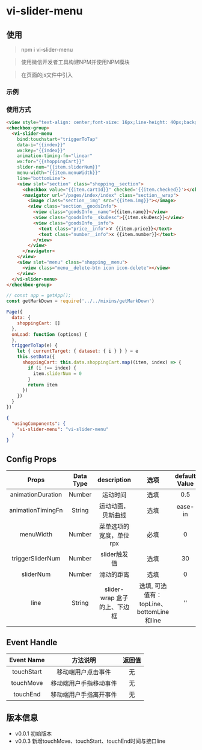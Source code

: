 # vi-slider-menu

## 使用

> npm i vi-slider-menu <br>

> 使用微信开发者工具构建NPM并使用NPM模块 <br>

> 在页面的js文件中引入 <br>

### 示例

<!-- visionUI code example -->

### 使用方式

```html
<view style="text-align: center;font-size: 16px;line-height: 40px;background:#FFF;">购物车</view>
<checkbox-group>
  <vi-slider-menu
    bind:touchstart="triggerToTap"
    data-i="{{index}}"
    wx:key="{{index}}"
    animation-timing-fn="linear"
    wx:for="{{shoppingCart}}"
    slider-num="{{item.sliderNum}}"
    menu-width="{{item.menuWidth}}" 
    line="bottomLine">
    <view slot="section" class="shopping__section">
      <checkbox value="{{item.cartId}}" checked='{{item.checked}}'></checkbox>
      <navigator url="/pages/index/index" class="section__wrap">
        <image class="section__img" src="{{item.img}}"></image>
        <view class="section__goodsInfo">
          <view class="goodsInfo__name">{{item.name}}</view>
          <view class="goodsInfo__skuDesc">{{item.skuDesc}}</view>
          <view class="goodsInfo__info">
            <text class="price__info">￥ {{item.price}}</text>
            <text class="number__info">x {{item.number}}</text>
          </view>
        </view>
      </navigator>
    </view>
    <view slot="menu" class="shopping__menu">
      <view class="menu__delete-btn icon icon-delete"></view>
    </view>
  </vi-slider-menu>
</checkbox-group>
```

```javascript
// const app = getApp();
const getMarkDown = require('../../mixins/getMarkDown')

Page({
  data: {
    shoppingCart: []
  },
  onLoad: function (options) {
  },
  triggerToTap(e) {
    let { currentTarget: { dataset: { i } } } = e
    this.setData({
      shoppingCart: this.data.shoppingCart.map((item, index) => {
        if (i !== index) {
          item.sliderNum = 0
        }
        return item
      })
    })
  }
})
```

<!-- visionUI code example -->

```json
{
  "usingComponents": {
    "vi-slider-menu": "vi-slider-menu"
  }
}
```

## Config Props

| Props | Data Type | description | 选项 | default Value |
| :--: | :--: | :--: | :--: | :--: |
| animationDuration | Number | 运动时间 | 选填 | 0.5 |
| animationTimingFn | String | 运动动画，贝斯曲线 | 选填 | ease-in |
| menuWidth | Number | 菜单选项的宽度，单位rpx | 必填 | 0 |
| triggerSliderNum | Number | slider触发值 | 选填 | 30 |
| sliderNum | Number | 滑动的距离 | 选填 | 0 |
| line | String | slider-wrap 盒子的上、下边框| 选填, 可选值有：topLine、bottomLine和line | '' |

## Event Handle

| Event Name | 方法说明 | 返回值 |
| :--: | :--: | :--: |
| touchStart | 移动端用户点击事件 | 无 |
| touchMove | 移动端用户手指移动事件 | 无 |
| touchEnd | 移动端用户手指离开事件 | 无 |

## 版本信息

+ v0.0.1 初始版本
+ v0.0.3 新增touchMove、touchStart、touchEnd时间与接口line